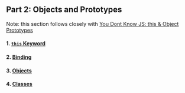 ## Part 2: Objects and Prototypes

Note: this section follows closely with [You Dont Know JS: this & Object Prototypes](https://github.com/getify/You-Dont-Know-JS/blob/master/this%20%26%20object%20prototypes/ch1.md)

#### 1. [`this` Keyword](this-Keyword.md)

#### 2. [Binding](Binding.md)

#### 3. [Objects](Objects.md)

#### 4. [Classes](Classes.md)
